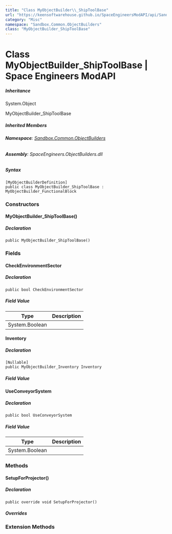 ```yaml
---
title: "Class MyObjectBuilder\\_ShipToolBase"
url: "https://keensoftwarehouse.github.io/SpaceEngineersModAPI/api/Sandbox.Common.ObjectBuilders.MyObjectBuilder_ShipToolBase.html"
category: "Misc"
namespace: "Sandbox.Common.ObjectBuilders"
class: "MyObjectBuilder_ShipToolBase"
---
```


# Class MyObjectBuilder\_ShipToolBase | Space Engineers ModAPI

##### Inheritance

System.Object

MyObjectBuilder\_ShipToolBase

##### Inherited Members

###### **Namespace**: [Sandbox.Common.ObjectBuilders](https://keensoftwarehouse.github.io/SpaceEngineersModAPI/api/Sandbox.Common.ObjectBuilders.html)

###### **Assembly**: SpaceEngineers.ObjectBuilders.dll

##### Syntax

```
[MyObjectBuilderDefinition]
public class MyObjectBuilder_ShipToolBase : MyObjectBuilder_FunctionalBlock
```

### [](#constructors)Constructors

#### [](#Sandbox_Common_ObjectBuilders_MyObjectBuilder_ShipToolBase__ctor)MyObjectBuilder\_ShipToolBase()

##### Declaration

```
public MyObjectBuilder_ShipToolBase()
```

### [](#fields)Fields

#### [](#Sandbox_Common_ObjectBuilders_MyObjectBuilder_ShipToolBase_CheckEnvironmentSector)CheckEnvironmentSector

##### Declaration

```
public bool CheckEnvironmentSector
```

##### Field Value

| Type | Description |
| --- | --- |
| System.Boolean |     |

#### [](#Sandbox_Common_ObjectBuilders_MyObjectBuilder_ShipToolBase_Inventory)Inventory

##### Declaration

```
[Nullable]
public MyObjectBuilder_Inventory Inventory
```

##### Field Value

#### [](#Sandbox_Common_ObjectBuilders_MyObjectBuilder_ShipToolBase_UseConveyorSystem)UseConveyorSystem

##### Declaration

```
public bool UseConveyorSystem
```

##### Field Value

| Type | Description |
| --- | --- |
| System.Boolean |     |

### [](#methods)Methods

#### [](#Sandbox_Common_ObjectBuilders_MyObjectBuilder_ShipToolBase_SetupForProjector)SetupForProjector()

##### Declaration

```
public override void SetupForProjector()
```

##### Overrides

### [](#extensionmethods)Extension Methods